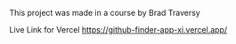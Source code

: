 This project was made in a course by Brad Traversy

Live Link for Vercel
https://github-finder-app-xi.vercel.app/
